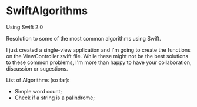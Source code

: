 # SwiftAlgorithms

Using Swift 2.0

Resolution to some of the most common algorithms using Swift.

I just created a single-view application and I'm going to create the functions on the ViewController.swift file. While these might not be the best solutions to these common problems, I'm more than happy to have your collaboration, discussion or sugestions.

List of Algorithms (so far):

- Simple word count;
- Check if a string is a palindrome;

